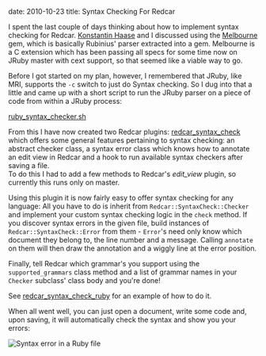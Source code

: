 date: 2010-10-23
title: Syntax Checking For Redcar

I spent the last couple of days thinking about how to implement syntax
checking for Redcar. [Konstantin Haase](http://rkh.im) and I discussed
using the [Melbourne](http://github.com/simplabs/melbourne) gem, which
is basically Rubinius' parser extracted into a gem. Melbourne is a C
extension which has been passing all specs for some time now on JRuby
master with cext support, so that seemed like a viable way to go.

Before I got started on my plan, however, I remembered that JRuby, like
MRI, supports the `-c` switch to just do Syntax checking. So I dug into
that a little and came up with a short script to run the JRuby parser
on a piece of code from within a JRuby process:

[ruby\_syntax\_checker.sh](http://gist.github.com/639637)

From this I have now created two Redcar plugins: 
[redcar\_syntax\_check](http://github.com/timfel/redcar_syntax_check) which
offers some general features pertaining to syntax checking: an abstract checker
class, a syntax error class which knows how to annotate an edit view in Redcar
and a hook to run available syntax checkers after saving a file.  
To do this I had to add a few methods to Redcar's _edit\_view_ plugin, so currently
this runs only on master.

Using this plugin it is now fairly easy to offer syntax checking for any language:
All you have to do is inherit from `Redcar::SyntaxCheck::Checker` and implement your
custom syntax checking logic in the `check` method. If you discover syntax errors in
the given file, build instances of `Redcar::SyntaxCheck::Error` from them - `Error`'s
need only know which document they belong to, the line number and a message. Calling
`annotate` on them will then draw the annotation and a wiggly line at the error position.

Finally, tell Redcar which grammar's you support using the `supported_grammars` class
method and a list of grammar names in your `Checker` subclass' class body and you're done!

See [redcar\_syntax\_check\_ruby](http://github.com/timfel/redcar_syntax_check) for
an example of how to do it.

When all went well, you can just open a document, write some code and, upon saving, it
will automatically check the syntax and show you your errors:

![Syntax error in a Ruby file](/images/ruby-syntax-error.png)

